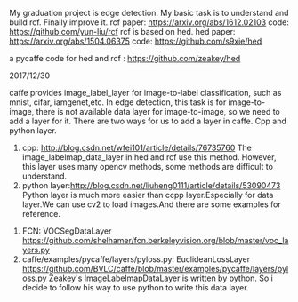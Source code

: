 
My graduation project is edge detection. My basic task is to understand and build rcf. Finally improve it.
rcf
paper: https://arxiv.org/abs/1612.02103
code: https://github.com/yun-liu/rcf
rcf is based on hed.
hed 
paper: https://arxiv.org/abs/1504.06375
code: https://github.com/s9xie/hed

a pycaffe code for hed and rcf : https://github.com/zeakey/hed

2017/12/30

caffe provides image_label_layer for image-to-label classification, such as mnist, cifar, iamgenet,etc. In edge detection, this task is for image-to-image, there is not available data layer for image-to-image, so we need to add a layer for it.
There are two ways for us to add a layer in caffe. Cpp and python layer.
1. cpp: http://blog.csdn.net/wfei101/article/details/76735760
The image_labelmap_data_layer in hed and rcf use this method. However, this layer uses many opencv methods, some methods are difficult to understand.
2. python layer:http://blog.csdn.net/liuheng0111/article/details/53090473
Python layer is much more easier than ccpp layer.Especially for data layer.We can use cv2 to load images.And there are some examples for reference.
1) FCN: VOCSegDataLayer
https://github.com/shelhamer/fcn.berkeleyvision.org/blob/master/voc_layers.py
2) caffe/examples/pycaffe/layers/pyloss.py: EuclideanLossLayer
https://github.com/BVLC/caffe/blob/master/examples/pycaffe/layers/pyloss.py
Zeakey's ImageLabelmapDataLayer is written by python. So i decide to follow his way to use python to write this data layer.










